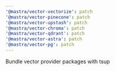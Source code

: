 ```yaml
---
'@mastra/vector-vectorize': patch
'@mastra/vector-pinecone': patch
'@mastra/vector-upstash': patch
'@mastra/vector-chroma': patch
'@mastra/vector-qdrant': patch
'@mastra/vector-astra': patch
'@mastra/vector-pg': patch
---
```


Bundle vector provider packages with tsup
